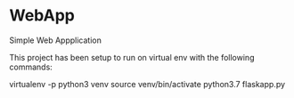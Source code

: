 # WebApp
Simple Web Appplication


This project has been setup to run on virtual env with the following commands:

virtualenv -p python3 venv
source venv/bin/activate
python3.7 flaskapp.py


